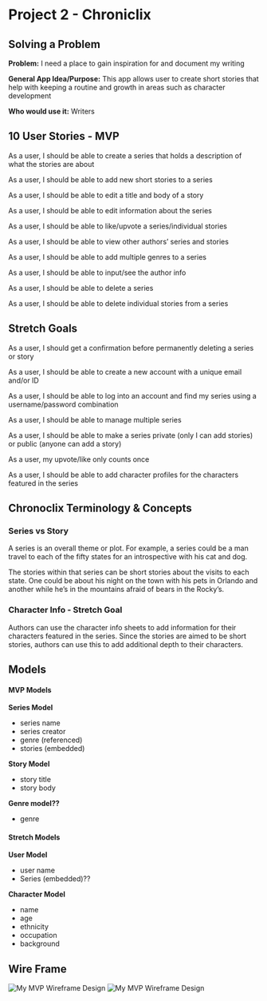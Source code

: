 # Project 2 - Chroniclix 

## Solving a Problem

**Problem:** I need a place to gain inspiration for and document my writing 

**General App Idea/Purpose:** This app allows user to create short stories that help with keeping a routine and growth in areas such as character development

**Who would use it:** Writers

## 10 User Stories - MVP

As a user, I should be able to create a series that holds a description of what the stories are about 

As a user, I should be able to add new short stories to a series 

As a user, I should be able to edit a title and body of a story 

As a user, I should be able to edit information about the series

As a user, I should be able to like/upvote a series/individual stories

As a user, I should be able to view other authors’ series and stories

As a user, I should be able to add multiple genres to a series

As a user, I should be able to input/see the author info 

As a user, I should be able to delete a series

As a user, I should be able to delete individual stories from a series

## Stretch Goals

As a user, I should get a confirmation before permanently deleting a series or story

As a user, I should be able to create a new account with a unique email and/or ID

As a user, I should be able to log into an account and find my series using a username/password combination 

As a user, I should be able to manage multiple series 

As a user, I should be able to make a series private (only I can add stories) or public (anyone can add a story) 

As a user, my upvote/like only counts once 

As a user, I should be able to add character profiles for the characters featured in the series 

## Chronoclix Terminology & Concepts

### Series vs Story

A series is an overall theme or plot. For example, a series could be a man travel to each of the fifty states for an introspective with his cat and dog. 

The stories within that series can be short stories about the visits to each state. One could be about his night on the town with his pets in Orlando and another while he’s in the mountains afraid of bears in the Rocky’s. 

### Character Info - Stretch Goal

Authors can use the character info sheets to add information for their characters featured in the series. Since the stories are aimed to be short stories, authors can use this to add additional depth to their characters. 

## Models 

#### MVP Models

**Series Model**
- series name
- series creator 
- genre (referenced)
- stories (embedded)

**Story Model**
- story title
- story body

**Genre model??**
- genre 

#### Stretch Models

**User Model**
- user name
- Series (embedded)??

**Character Model**
- name
- age
- ethnicity
- occupation
- background

## Wire Frame

![My MVP Wireframe Design](https://i.imgur.com/HHAmGlj.jpg)
![My MVP Wireframe Design](https://i.imgur.com/qK1uQWS.jpg)


